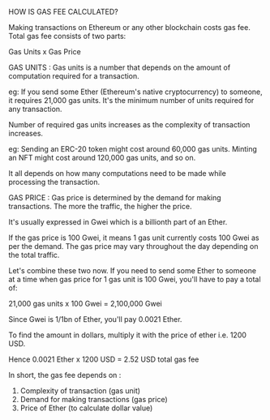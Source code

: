 HOW IS GAS FEE CALCULATED?

Making transactions on Ethereum or any other blockchain costs gas fee. Total gas fee consists of two parts:

Gas Units x Gas Price

GAS UNITS : Gas units is a number that depends on the amount of computation required for a transaction.

eg: If you send some Ether (Ethereum's native cryptocurrency) to someone, it requires 21,000 gas units. It's the minimum number of units required for any transaction.

Number of required gas units increases as the complexity of transaction increases.

eg: Sending an ERC-20 token might cost around 60,000 gas units. Minting an NFT might cost around 120,000 gas units, and so on.

It all depends on how many computations need to be made while processing the transaction.

GAS PRICE : Gas price is determined by the demand for making transactions. The more the traffic, the higher the price.

It's usually expressed in Gwei which is a billionth part of an Ether.

If the gas price is 100 Gwei, it means 1 gas unit currently costs 100 Gwei as per the demand. The gas price may vary throughout the day depending on the total traffic.

Let's combine these two now. If you need to send some Ether to someone at a time when gas price for 1 gas unit is 100 Gwei, you'll have to pay a total of:

21,000 gas units x 100 Gwei = 2,100,000 Gwei

Since Gwei is 1/1bn of Ether, you'll pay 0.0021 Ether.

To find the amount in dollars, multiply it with the price of ether i.e. 1200 USD.

Hence 0.0021 Ether x 1200 USD = 2.52 USD total gas fee

In short, the gas fee depends on :

1) Complexity of transaction (gas unit)
2) Demand for making transactions (gas price)
3) Price of Ether (to calculate dollar value)
